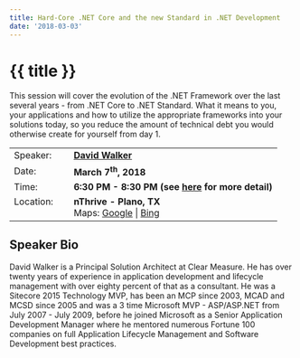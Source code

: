 ```yaml
---
title: Hard-Core .NET Core and the new Standard in .NET Development
date: '2018-03-03'
---
```

# {{ title }}

This session will cover the evolution of the .NET Framework over the last several years - from .NET Core to .NET Standard. What it means to you, your applications and how to utilize the appropriate frameworks into your solutions today, so you reduce the amount of technical debt you would otherwise create for yourself from day 1.

<table><tbody><tr><td>Speaker:</td><td>&nbsp;</td><td><b><a title="David Walker" target="_blank" href="http://radicaldave.com/">David Walker</a></b></td></tr><tr><td>Date:</td><td>&nbsp;</td><td><b>March 7<sup>th</sup>, 2018</b></td></tr><tr><td valign="top">Time:</td><td>&nbsp;</td><td><b>6:30 PM - 8:30 PM (see <a title="Location" href="../../location/index.html">here</a> for more detail)</b></td></tr><tr><td valign="top">Location:</td><td>&nbsp;</td><td><b>nThrive - Plano, TX</b><br>Maps: <a title="Google" target="_blank" href="https://goo.gl/maps/1OyNE">Google</a> | <a title="Bing" target="_blank" href="http://binged.it/1afBEJ9">Bing</a></td></tr></tbody></table>

## Speaker Bio

David Walker is a Principal Solution Architect at Clear Measure. He has over twenty years of experience in application development and lifecycle management with over eighty percent of that as a consultant. He was a Sitecore 2015 Technology MVP, has been an MCP since 2003, MCAD and MCSD since 2005 and was a 3 time Microsoft MVP - ASP/ASP.NET from July 2007 - July 2009, before he joined Microsoft as a Senior Application Development Manager where he mentored numerous Fortune 100 companies on full Application Lifecycle Management and Software Development best practices.
    
